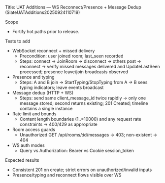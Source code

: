 Title: UAT Additions — WS Reconnect/Presence + Message Dedup (SlateUATAdditions20250924110719)

Scope
- Fortify hot paths prior to release.

Tests to add
- WebSocket reconnect + missed delivery
  - Precondition: user joined room; last_seen recorded
  - Steps: connect → JoinRoom → disconnect → others post → reconnect → verify missed messages delivered and UpdateLastSeen processed; presence leave/join broadcasts observed
- Presence and typing
  - Steps: A and B join → StartTyping/StopTyping from A → B sees typing indicators; leave events broadcast
- Message dedup (HTTP + WS)
  - Steps: send same client_message_id twice rapidly → only one message stored; second returns existing; 201 Created; timeline contains a single instance
- Rate limit and bounds
  - Content length boundaries (1..=10000) and any request rate constraints → 400/429 as appropriate
- Room access guards
  - Unauthorized GET /api/rooms/:id/messages → 403; non-existent → 404
- WS auth modes
  - Query vs Authorization: Bearer vs Cookie session_token

Expected results
- Consistent 201 on create; strict errors on unauthorized/invalid inputs
- Presence/typing and reconnect flows visible over WS
